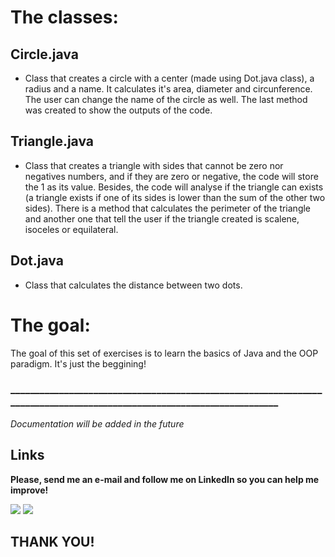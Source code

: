 # The classes:

## Circle.java

- Class that creates a circle with a center (made using Dot.java class), a radius and a name. It calculates it's area, diameter
and circunference. The user can change the name of the circle as well. The last method was created to show the outputs of the code.

## Triangle.java

- Class that creates a triangle with sides that cannot be zero nor negatives numbers, and if they are zero or negative, the code
will store the 1 as its value. Besides, the code will analyse if the triangle can exists (a triangle exists if one of its sides is
lower than the sum of the other two sides). There is a method that calculates the perimeter of the triangle and another one that
tell the user if the triangle created is scalene, isoceles or equilateral.

## Dot.java

- Class that calculates the distance between two dots.

# The goal:

The goal of this set of exercises is to learn the basics of Java and the OOP paradigm. It's just the beggining!

### _______________________________________________________________________________________________________________________

_Documentation will be added in the future_


## Links

**Please, send me an e-mail and follow me on LinkedIn so you can help me improve!**

<div>
<a href="https://www.linkedin.com/in/lucas-cardoso-jabur" target="_blank"><img loading="lazy" src="https://img.shields.io/badge/-LinkedIn-%230077B5?style=for-the-badge&logo=linkedin&logoColor=white" target="_blank"></a>  
<a href = "mailto:lucascjabur02@gmail.com"><img loading="lazy" src="https://img.shields.io/badge/Gmail-D14836?style=for-the-badge&logo=gmail&logoColor=white" target="_blank"></a> 
</div>


## THANK YOU!
